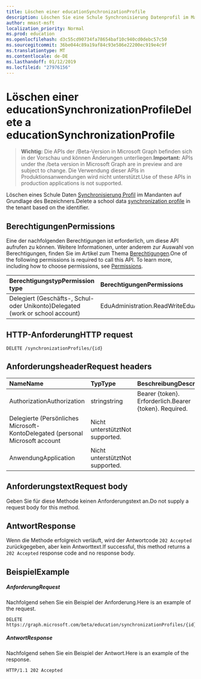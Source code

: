 ```yaml
---
title: Löschen einer educationSynchronizationProfile
description: Löschen Sie eine Schule Synchronisierung Datenprofil im Mandanten auf Grundlage des Bezeichners.
author: mmast-msft
localization_priority: Normal
ms.prod: education
ms.openlocfilehash: d3c55cd90734fa78654baf10c940cd0debc57c50
ms.sourcegitcommit: 36be044c89a19af84c93e586e22200ec919e4c9f
ms.translationtype: MT
ms.contentlocale: de-DE
ms.lasthandoff: 01/12/2019
ms.locfileid: "27976156"
---
```

# <a name="delete-a-educationsynchronizationprofile"></a><span data-ttu-id="53ebf-103">Löschen einer educationSynchronizationProfile</span><span class="sxs-lookup"><span data-stu-id="53ebf-103">Delete a educationSynchronizationProfile</span></span>

> <span data-ttu-id="53ebf-104">**Wichtig:** Die APIs der /Beta-Version in Microsoft Graph befinden sich in der Vorschau und können Änderungen unterliegen.</span><span class="sxs-lookup"><span data-stu-id="53ebf-104">**Important:** APIs under the /beta version in Microsoft Graph are in preview and are subject to change.</span></span> <span data-ttu-id="53ebf-105">Die Verwendung dieser APIs in Produktionsanwendungen wird nicht unterstützt.</span><span class="sxs-lookup"><span data-stu-id="53ebf-105">Use of these APIs in production applications is not supported.</span></span>

<span data-ttu-id="53ebf-106">Löschen eines Schule Daten [Synchronisierung Profil](../resources/educationsynchronizationprofile.md) im Mandanten auf Grundlage des Bezeichners.</span><span class="sxs-lookup"><span data-stu-id="53ebf-106">Delete a school data [synchronization profile](../resources/educationsynchronizationprofile.md) in the tenant based on the identifier.</span></span>

## <a name="permissions"></a><span data-ttu-id="53ebf-107">Berechtigungen</span><span class="sxs-lookup"><span data-stu-id="53ebf-107">Permissions</span></span>
<span data-ttu-id="53ebf-p102">Eine der nachfolgenden Berechtigungen ist erforderlich, um diese API aufrufen zu können. Weitere Informationen, unter anderem zur Auswahl von Berechtigungen, finden Sie im Artikel zum Thema [Berechtigungen](/graph/permissions-reference).</span><span class="sxs-lookup"><span data-stu-id="53ebf-p102">One of the following permissions is required to call this API. To learn more, including how to choose permissions, see [Permissions](/graph/permissions-reference).</span></span>

| <span data-ttu-id="53ebf-110">Berechtigungstyp</span><span class="sxs-lookup"><span data-stu-id="53ebf-110">Permission type</span></span> | <span data-ttu-id="53ebf-111">Berechtigungen</span><span class="sxs-lookup"><span data-stu-id="53ebf-111">Permissions</span></span> |
|:-----------|:----------|
| <span data-ttu-id="53ebf-112">Delegiert (Geschäfts-, Schul- oder Unikonto)</span><span class="sxs-lookup"><span data-stu-id="53ebf-112">Delegated (work or school account)</span></span> | <span data-ttu-id="53ebf-113">EduAdministration.ReadWrite</span><span class="sxs-lookup"><span data-stu-id="53ebf-113">EduAdministration.ReadWrite</span></span> |

## <a name="http-request"></a><span data-ttu-id="53ebf-114">HTTP-Anforderung</span><span class="sxs-lookup"><span data-stu-id="53ebf-114">HTTP request</span></span>
<!-- { "blockType": "ignored" } -->
```http
DELETE /synchronizationProfiles/{id}
```

## <a name="request-headers"></a><span data-ttu-id="53ebf-115">Anforderungsheader</span><span class="sxs-lookup"><span data-stu-id="53ebf-115">Request headers</span></span>
| <span data-ttu-id="53ebf-116">Name</span><span class="sxs-lookup"><span data-stu-id="53ebf-116">Name</span></span>       | <span data-ttu-id="53ebf-117">Typ</span><span class="sxs-lookup"><span data-stu-id="53ebf-117">Type</span></span> | <span data-ttu-id="53ebf-118">Beschreibung</span><span class="sxs-lookup"><span data-stu-id="53ebf-118">Description</span></span>|
|:-----------|:------|:----------|
| <span data-ttu-id="53ebf-119">Authorization</span><span class="sxs-lookup"><span data-stu-id="53ebf-119">Authorization</span></span>  | <span data-ttu-id="53ebf-120">string</span><span class="sxs-lookup"><span data-stu-id="53ebf-120">string</span></span>  | <span data-ttu-id="53ebf-p103">Bearer {token}. Erforderlich.</span><span class="sxs-lookup"><span data-stu-id="53ebf-p103">Bearer {token}. Required.</span></span>  |
|<span data-ttu-id="53ebf-123">Delegierte (Persönliches Microsoft-Konto</span><span class="sxs-lookup"><span data-stu-id="53ebf-123">Delegated (personal Microsoft account</span></span>|<span data-ttu-id="53ebf-124">Nicht unterstützt</span><span class="sxs-lookup"><span data-stu-id="53ebf-124">Not supported.</span></span>|
|<span data-ttu-id="53ebf-125">Anwendung</span><span class="sxs-lookup"><span data-stu-id="53ebf-125">Application</span></span>|<span data-ttu-id="53ebf-126">Nicht unterstützt</span><span class="sxs-lookup"><span data-stu-id="53ebf-126">Not supported.</span></span>|

## <a name="request-body"></a><span data-ttu-id="53ebf-127">Anforderungstext</span><span class="sxs-lookup"><span data-stu-id="53ebf-127">Request body</span></span>
<span data-ttu-id="53ebf-128">Geben Sie für diese Methode keinen Anforderungstext an.</span><span class="sxs-lookup"><span data-stu-id="53ebf-128">Do not supply a request body for this method.</span></span>
## <a name="response"></a><span data-ttu-id="53ebf-129">Antwort</span><span class="sxs-lookup"><span data-stu-id="53ebf-129">Response</span></span>
<span data-ttu-id="53ebf-130">Wenn die Methode erfolgreich verläuft, wird der Antwortcode `202 Accepted` zurückgegeben, aber kein Antworttext.</span><span class="sxs-lookup"><span data-stu-id="53ebf-130">If successful, this method returns a `202 Accepted` response code and no response body.</span></span>

## <a name="example"></a><span data-ttu-id="53ebf-131">Beispiel</span><span class="sxs-lookup"><span data-stu-id="53ebf-131">Example</span></span>
##### <a name="request"></a><span data-ttu-id="53ebf-132">Anforderung</span><span class="sxs-lookup"><span data-stu-id="53ebf-132">Request</span></span>
<span data-ttu-id="53ebf-133">Nachfolgend sehen Sie ein Beispiel der Anforderung.</span><span class="sxs-lookup"><span data-stu-id="53ebf-133">Here is an example of the request.</span></span>
<!-- {
  "blockType": "request",
  "name": "get_synchronizationProfile"
}-->
```http
DELETE https://graph.microsoft.com/beta/education/synchronizationProfiles/{id}
```

##### <a name="response"></a><span data-ttu-id="53ebf-134">Antwort</span><span class="sxs-lookup"><span data-stu-id="53ebf-134">Response</span></span>
<span data-ttu-id="53ebf-135">Nachfolgend sehen Sie ein Beispiel der Antwort.</span><span class="sxs-lookup"><span data-stu-id="53ebf-135">Here is an example of the response.</span></span>
<!-- {
  "blockType": "response",
  "truncated": true
} -->
```http
HTTP/1.1 202 Accepted
```
